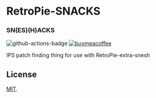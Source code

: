 # RetroPie-SNACKS
### SN(ES)(H)ACKS

![github-actions-badge][] [![buymeacoffee][buymeacoffeebadge]][buymeacoffee]

IPS patch finding thing for use with RetroPie-extra-snesh

## License

[MIT](/LICENSE).


[github-actions-badge]:https://github.com/kashaiahyah85/RetroPie-snes-hacks/workflows/SNACKS/badge.svg
[buymeacoffee]: https://www.buymeacoffee.com/kashaiahyah85
[buymeacoffeebadge]: https://camo.githubusercontent.com/cd005dca0ef55d7725912ec03a936d3a7c8de5b5/68747470733a2f2f696d672e736869656c64732e696f2f62616467652f6275792532306d6525323061253230636f666665652d646f6e6174652d79656c6c6f772e737667
